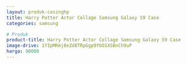 ```yaml
---
layout: produk-casinghp
title: Harry Potter Actor Collage Samsung Galaxy S9 Case
categories: samsung

# Produk
product-title: Harry Potter Actor Collage Samsung Galaxy S9 Case
image-drive: 1YIpMRmj8eZd8TRpGgp9YbO1XSBnCh9uP
harga: 90000
---
```

